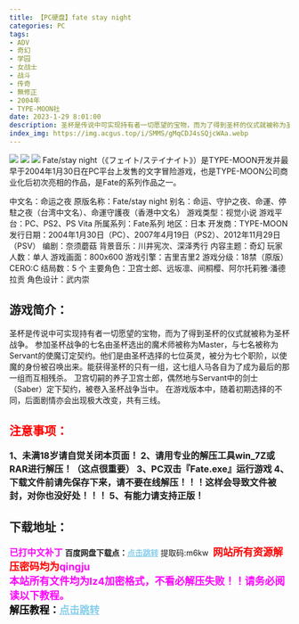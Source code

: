 ```yaml
---
title: 【PC硬盘】fate stay night
categories: PC
tags:
- ADV
- 奇幻
- 学园
- 女战士
- 战斗
- 传奇
- 無修正
- 2004年
- TYPE-MOON社
date: 2023-1-29 8:01:00
description: 圣杯是传说中可实现持有者一切愿望的宝物，而为了得到圣杯的仪式就被称为圣杯战争。参加圣杯战争的七名由圣杯选出的魔术师被称为Master，与七名被称为Servant的使魔订定契约。他们是由圣杯选择的七位英灵，被分为七个职阶，以使魔的身份被召唤出来。能获得圣杯的只有一组，这七组人马各自为了成为最后的那一组而互相残杀。
index_img: https://img.acgus.top/i/SMMS/gMqCDJ4sSQjcWAa.webp
---
```

![](https://img.acgus.top/i/SMMS/gMqCDJ4sSQjcWAa.webp)
![](https://img.acgus.top/i/SMMS/WZ6iCKzSndTYU3A.webp)
![](https://img.acgus.top/i/SMMS/GStnQWIxC64DPu3.webp)
Fate/stay night（《フェイト/ステイナイト》）是TYPE-MOON开发并最早于2004年1月30日在PC平台上发售的文字冒险游戏，也是TYPE-MOON公司商业化后初次亮相的作品，是Fate的系列作品之一。

中文名：命运之夜
原版名称：Fate/stay night
别名：命运、守护之夜、命運、停駐之夜（台湾中文名）、命運守護夜（香港中文名）
游戏类型：视觉小说
游戏平台：PC、PS2、PS Vita
所属系列：Fate系列
地区：日本
开发商：TYPE-MOON
发行日期：2004年1月30日（PC）、2007年4月19日（PS2）、2012年11月29日（PSV）
编剧：奈须蘑菇
背景音乐：川井宪次、深泽秀行
内容主题：奇幻
玩家人数：单人
游戏画面：800x600
游戏引擎：吉里吉里2
游戏分级：18禁（原版）CERO:C
结局数：5 个
主要角色：卫宫士郎、远坂凛、间桐樱、阿尔托莉雅·潘德拉贡
角色设计：武内崇

## 游戏简介：
圣杯是传说中可实现持有者一切愿望的宝物，而为了得到圣杯的仪式就被称为圣杯战争。
参加圣杯战争的七名由圣杯选出的魔术师被称为Master，与七名被称为Servant的使魔订定契约。他们是由圣杯选择的七位英灵，被分为七个职阶，以使魔的身份被召唤出来。能获得圣杯的只有一组，这七组人马各自为了成为最后的那一组而互相残杀。
卫宫切嗣的养子卫宫士郎，偶然地与Servant中的剑士（Saber）定下契约，被卷入圣杯战争当中。
在游戏版本中，随着初期选择的不同，后面剧情亦会出现极大改变，共有三线。
<br>





## <font color=#FF0000 >注意事项：</font>
<font size=3><b>1、未满18岁请自觉关闭本页面！
2、请用专业的解压工具win_7Z或RAR进行解压！（这点很重要）
3、PC双击『Fate.exe』运行游戏
4、下载文件前请先保存下来，请不要在线解压！！！这样会导致文件被封，对你也没好处！！！
5、有能力请支持正版！</b></font>

## 下载地址：
<font color=#FF00FF size=3><b>已打中文补丁</b></font>
<b>百度网盘下载点：</b><a href="https://pan.baidu.com/s/1nkeTROw-B96MnYq8jpK9XQ?pwd=m6kw" style="color: #87CEEB;"><b>点击跳转</b></a> 提取码:m6kw
<a style="padding: 0" href="https://post.qingju.org/AD/"><img style="max-width:100%" src="https://img.acgus.top/i/2024/07/478f689b8021d8d499ab43d21acf137a.gif" alt=""></a>
<b><font color=#FF0000 size=4>网站所有资源解压密码均为</b></font><b><font color=#FF00FF size=4>qingju</font><font color=#FF0000 ></font></b><br><b><font color=#FF00FF size=4>本站所有文件均为lz4加密格式，不看必解压失败！！请务必阅读以下教程。</b></font><br><b><font color=#000 size=4>解压教程：</b><a href="https://post.qingju.org/tutorial/000/" style="color: #87CEEB;"><b>点击跳转</b></a>